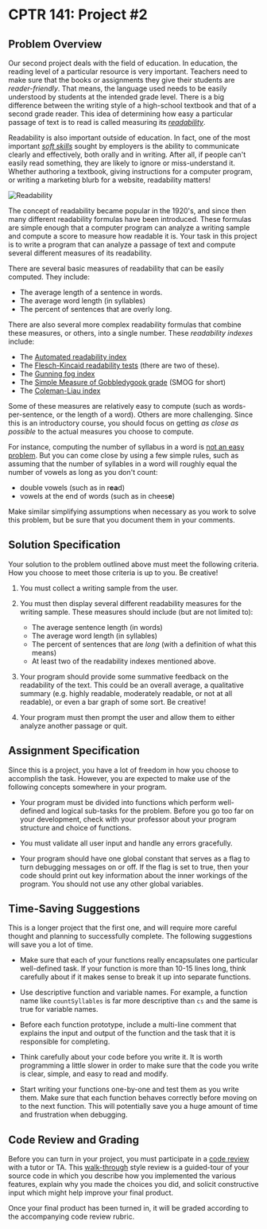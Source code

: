 # CPTR 141: Project #2

## Problem Overview
Our second project deals with the field of education.  In education, the reading level of a particular resource is very important.  Teachers need to make sure that the books or assignments they give their students are *reader-friendly*.  That means, the language used needs to be easily understood by students at the intended grade level.  There is a big difference between the writing style of a high-school textbook and that of a second grade reader.  This idea of determining how easy a particular passage of text is to read is called measuring its [*readability*](https://en.wikipedia.org/wiki/Readability).

Readability is also important outside of education.  In fact, one of the most important [*soft skills*](https://en.wikipedia.org/wiki/Soft_skills) sought by employers is the ability to communicate clearly and effectively, both orally and in writing.   After all, if people can't easily read something, they are likely to ignore or miss-understand it.  Whether authoring a textbook, giving instructions for a computer program, or writing a marketing blurb for a website, readability matters!

![Readability](https://www.tckpublishing.com/wp-content/uploads/2016/04/Readability-1-1030x749.png)

The concept of readability became popular in the 1920's, and since then  many different readability formulas have been introduced. These formulas are simple enough that a computer program can analyze a writing sample and compute a score to measure how readable it is.  Your task in this project is to write a program that can analyze a passage of text and compute several different measures of its readability.

There are several basic measures of readability that can be easily computed.  They include:

* The average length of a sentence in words.
* The average word length (in syllables)
* The percent of sentences that are overly long.

There are also several more complex readability formulas that combine these measures, or others, into a single number.  These *readability indexes* include:

* The [Automated readability index](https://en.wikipedia.org/wiki/Automated_readability_index)
* The [Flesch-Kincaid readability tests](https://en.wikipedia.org/wiki/Flesch%E2%80%93Kincaid_readability_tests) (there are two of these).
* The [Gunning fog index](https://en.wikipedia.org/wiki/Gunning_fog_index)
* The [Simple Measure of Gobbledygook grade](https://en.wikipedia.org/wiki/SMOG) (SMOG for short)
* The [Coleman-Liau index](https://en.wikipedia.org/wiki/Coleman%E2%80%93Liau_index)

Some of these measures are relatively easy to compute (such as words-per-sentence, or the length of a word).  Others are more challenging.  Since this is an introductory course, you should focus on getting *as close as possible* to the actual measures you choose to compute.

For instance, computing the number of syllabus in a word is [not an easy problem](https://stackoverflow.com/questions/405161/detecting-syllables-in-a-word).  But you can come close by using a few simple rules, such as assuming that the number of syllables in a word will roughly equal the number of vowels as long as you don't count:

* double vowels (such as in r**ea**d) 
* vowels at the end of words (such as in chees**e**)

Make similar simplifying assumptions when necessary as you work to solve this problem, but be sure that you document them in your comments.


## Solution Specification
Your solution to the problem outlined above must meet the following criteria.  How you choose to meet those criteria is up to you.  Be creative!

1. You must collect a writing sample from the user.

2. You must then display several different readability measures for the writing sample.  These measures should include (but are not limited to):  

    * The average sentence length (in words)
    * The average word length (in syllables)
    * The percent of sentences that are *long* (with a definition of what this means)
    * At least two of the readability indexes mentioned above.
    
3. Your program should provide some summative feedback on the readability of the text.  This could be an overall average, a qualitative summary (e.g. highly readable, moderately readable, or not at all readable), or even a bar graph of some sort.  Be creative!
   
4. Your program must then prompt the user and allow them to either analyze another passage or quit.

## Assignment Specification
Since this is a project, you have a lot of freedom in how you choose to accomplish the task.  However, you are expected to make use of the following concepts somewhere in your program.

* Your program must be divided into functions which perform well-defined and logical sub-tasks for the problem.  Before you go too far on your development, check with your professor about your program structure and choice of functions.

* You must validate all user input and handle any errors gracefully.

* Your program should have one global constant that serves as a flag to turn debugging messages on or off.  If the flag is set to true, then your code should print out key information about the inner workings of the program.   You should not use any other global variables. 


## Time-Saving Suggestions
This is a longer project that the first one, and will require more careful thought and planning to successfully complete.  The following suggestions will save you a lot of time.

* Make sure that each of your functions really encapsulates one particular well-defined task. If your function is more than 10-15 lines long, think carefully about if it makes sense to break it up into separate functions.

* Use descriptive function and variable names.  For example, a function name like ``countSyllables`` is far more descriptive than ``cs`` and the same is true for variable names.  

* Before each function prototype, include a multi-line comment that explains the input and output of the function and the task that it is responsible for completing.  

* Think carefully about your code before you write it.  It is worth programming a little slower in order to make sure that the code you write is clear, simple, and easy to read and modify.  

* Start writing your functions one-by-one and test them as you write them.  Make sure that each function behaves correctly before moving on to the next function.  This will potentially save you a huge amount of time and frustration when debugging.

## Code Review and Grading
Before you can turn in your project, you must participate in a [code review](https://en.wikipedia.org/wiki/Code_review) with a tutor or TA.  This [walk-through](https://en.wikipedia.org/wiki/) style review is a guided-tour of your source code in which you describe how you implemented the various features, explain why you made the choices you did, and solicit constructive input which might help improve your final product.  

Once your final product has been turned in, it will be graded according to the accompanying code review rubric.
